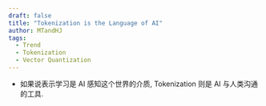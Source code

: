 ```yaml
---
draft: false
title: "Tokenization is the Language of AI"
author: MTandHJ
tags:
  - Trend
  - Tokenization
  - Vector Quantization
---
```


- 如果说表示学习是 AI 感知这个世界的介质, Tokenization 则是 AI 与人类沟通的工具.

<!-- 使用更高效的CSS加载方式 -->
<link rel="stylesheet" href="/css/timeline.css">

<div id="timeline">
  <!-- 时间线将由 JavaScript 自动生成 -->
</div>

<script>
// 时间线数据
window.timelineData = [

  {
    "date": "2025-07-15",
    "title": "H-Net",
    "description": "符号序列的自动切分, 实现自适应的子词划分",
    "paperUrl": "/posts/h-net/",
    "imageUrl": "https://raw.githubusercontent.com/MTandHJ/blog_source/master/images/20250716104935.png",
    "importance": "novel"
  },

  {
    "date": "2025-02-02",
    "title": "A Survey of Quantized Graph Representation Learning",
    "description": "Survey, 向量量化在图上的研究",
    "paperUrl": "https://arxiv.org/abs/2502.00681",
    "imageUrl": "https://raw.githubusercontent.com/MTandHJ/blog_source/master/images/20250717115818.png",
    "importance": "emmm"
  },

  {
    "date": "2024-12-14",
    "title": "SoftVQ-VAE",
    "description": "Softmax 版 Vector Quantization, 沿用 TiTok 的框架, 主要追求更高的压缩比",
    "paperUrl": "/posts/softvq-vae/",
    "imageUrl": "https://raw.githubusercontent.com/MTandHJ/blog_source/master/images/20250716141244.png",
    "importance": "emmm"
  },

  {
    "date": "2024-12-04",
    "title": "TokenFlow",
    "description": "兼顾 Low-level 的 Pixel 信息和 High-level 的 Semantic 信息",
    "paperUrl": "/posts/tokenflow/",
    "imageUrl": "https://raw.githubusercontent.com/MTandHJ/blog_source/master/images/20250720142111.png",
    "importance": "emmm"
  },

  {
    "date": "2024-11-04",
    "title": "SimVQ",
    "description": "坐标变换替代可学习 Codebook, 避免 Collapse",
    "paperUrl": "/posts/simvq/",
    "imageUrl": "https://raw.githubusercontent.com/MTandHJ/blog_source/master/images/20250615103519.png",
    "importance": "emmm"
  },

  {
    "date": "2024-10-08",
    "title": "Rotation Trick",
    "description": "提出 Rotation Trick 替代 VQ-VAE 中的 STE",
    "paperUrl": "/posts/rotation-trick-for-vector-quantization/",
    "imageUrl": "https://raw.githubusercontent.com/MTandHJ/blog_source/master/images/20250612175428.png",
    "importance": "novel"
  },

  {
    "date": "2024-06-11",
    "title": "TiTok",
    "description": "Transformer-based 1-Dimensional Tokenizer, 追求更高的压缩比",
    "paperUrl": "/posts/titok/",
    "imageUrl": "https://raw.githubusercontent.com/MTandHJ/blog_source/master/images/20250723115513.png",
    "importance": "novel"
  },

  {
    "date": "2024-04-03",
    "title": "VAR",
    "description": "自回归图像生成: Multi-scale Quantization & Next-scale Prediction",
    "paperUrl": "/posts/var",
    "imageUrl": "https://raw.githubusercontent.com/MTandHJ/blog_source/master/images/20250721145423.png",
    "importance": "seminal"
  },

  {
    "date": "2024-04-22",
    "title": "SpaceByte: Towards Deleting Tokenization from Large Language Modeling",
    "description": "在 MegaByte 的基础上引入 Spacelike Bytes 以更合理地划分 patch",
    "paperUrl": "/posts/spacebyte/",
    "imageUrl": "https://raw.githubusercontent.com/MTandHJ/blog_source/master/images/20250715140334.png",
    "importance": "emmm"
  },


  {
    "date": "2023-09-27",
    "title": "FSQ",
    "description": "采用传统 Element-wise Rounding 的方式实现向量量化, Codebook 为超矩体的顶点",
    "paperUrl": "/posts/fsq/",
    "imageUrl": "https://raw.githubusercontent.com/MTandHJ/blog_source/master/images/20250312145029.png",
    "importance": "emmm"
  },

  {
    "date": "2023-05-12",
    "title": "MEGABYTE: Predicting Million-byte Sequences with Multiscale Transformers",
    "description": "多尺度 Transformer, 去 Subword Tokenizer 的开创性工作",
    "paperUrl": "/posts/megabyte/",
    "imageUrl": "https://raw.githubusercontent.com/MTandHJ/blog_source/master/images/20250715133503.png",
    "importance": "seminal"
  },

  {
    "date": "2022-03-03",
    "title": "RQ-VAE",
    "description": "残差向量量化",
    "paperUrl": "/posts/rq-vae",
    "imageUrl": "https://raw.githubusercontent.com/MTandHJ/blog_source/master/images/20250316155423.png",
    "importance": "novel"
  },

  {
    "date": "2020-12-17",
    "title": "VQGAN",
    "description": "向量量化 + 自回归式图片生成",
    "paperUrl": "/posts/vqgan/",
    "imageUrl": "https://raw.githubusercontent.com/MTandHJ/blog_source/master/images/20250311144000.png",
    "importance": "novel"
  },

  {
    "date": "2018-04-29",
    "title": "SentencePiece",
    "description": "谷歌开源的子词工具包",
    "paperUrl": "https://github.com/google/sentencepiece",
    "imageUrl": "https://raw.githubusercontent.com/MTandHJ/blog_source/master/images/20250715144701.png",
    "importance": "novel"
  },

  {
    "date": "2018-04-29",
    "title": "Unigram",
    "description": "采样而非确定性的编码方式",
    "paperUrl": "https://arxiv.org/abs/1804.10959",
    "imageUrl": "https://raw.githubusercontent.com/MTandHJ/blog_source/master/images/20250715144339.png",
    "importance": "novel"
  },

  {
    "date": "2017-11-02",
    "title": "VQ-VAE",
    "description": "向量量化的开山之作",
    "paperUrl": "/posts/vq-vae/",
    "imageUrl": "https://raw.githubusercontent.com/MTandHJ/blog_source/master/images/20250310215306.png",
    "importance": "seminal"
  },

  {
    "date": "1994-01-01",
    "title": "Byte-Pair Encoding",
    "description": "经典的 BPE tokenization",
    "paperUrl": "https://en.wikipedia.org/wiki/Byte-pair_encoding",
    "imageUrl": "",
    "importance": "seminal"
  },

];
</script>

<!-- 使用defer属性延迟执行脚本，不阻塞页面渲染 -->
<script src="/js/timeline.js" defer></script>